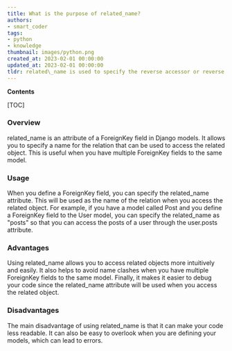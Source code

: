```yaml
---
title: What is the purpose of related_name?
authors:
- smart_coder
tags:
- python
- knowledge
thumbnail: images/python.png
created_at: 2023-02-01 00:00:00
updated_at: 2023-02-01 00:00:00
tldr: related\_name is used to specify the reverse accessor or reverse query name for related objects in a Django model.
---
```


**Contents**

[TOC]

### Overview

related_name is an attribute of a ForeignKey field in Django models. It allows you to specify a name for the relation that can be used to access the related object. This is useful when you have multiple ForeignKey fields to the same model.

### Usage

When you define a ForeignKey field, you can specify the related_name attribute. This will be used as the name of the relation when you access the related object. For example, if you have a model called Post and you define a ForeignKey field to the User model, you can specify the related_name as "posts" so that you can access the posts of a user through the user.posts attribute.

### Advantages

Using related_name allows you to access related objects more intuitively and easily. It also helps to avoid name clashes when you have multiple ForeignKey fields to the same model. Finally, it makes it easier to debug your code since the related_name attribute will be used when you access the related object.

### Disadvantages

The main disadvantage of using related_name is that it can make your code less readable. It can also be easy to overlook when you are defining your models, which can lead to errors.
